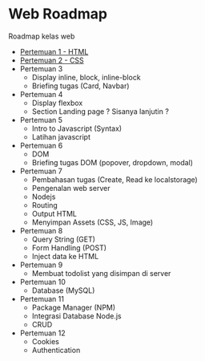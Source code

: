# Web Roadmap

Roadmap kelas web

- [Pertemuan 1 - HTML](docs/pertemuan1.md)
- [Pertemuan 2 - CSS](docs/pertemuan2.md)
- Pertemuan 3
  - Display inline, block, inline-block
  - Briefing tugas (Card, Navbar)
- Pertemuan 4
  - Display flexbox
  - Section Landing page ? Sisanya lanjutin ?
- Pertemuan 5
  - Intro to Javascript (Syntax)
  - Latihan javascript
- Pertemuan 6
  - DOM
  - Briefing tugas DOM (popover, dropdown, modal)
- Pertemuan 7
  - Pembahasan tugas (Create, Read ke localstorage)
  - Pengenalan web server
  - Nodejs
  - Routing
  - Output HTML
  - Menyimpan Assets (CSS, JS, Image)
- Pertemuan 8
  - Query String (GET)
  - Form Handling (POST)
  - Inject data ke HTML
- Pertemuan 9
  - Membuat todolist yang disimpan di server
- Pertemuan 10
  - Database (MySQL)
- Pertemuan 11
  - Package Manager (NPM)
  - Integrasi Database Node.js
  - CRUD
- Pertemuan 12
  - Cookies
  - Authentication
